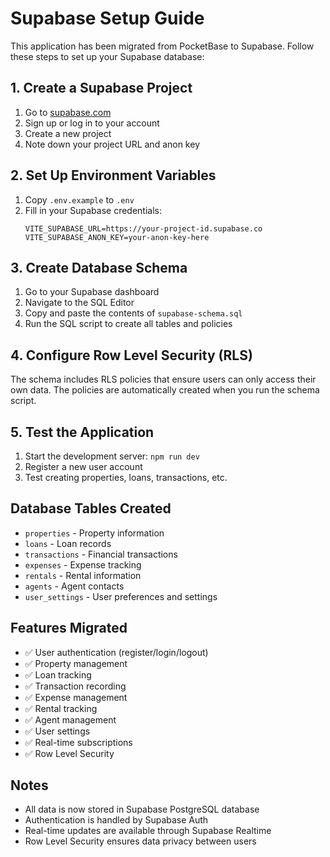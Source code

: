 # Supabase Setup Guide

This application has been migrated from PocketBase to Supabase. Follow these steps to set up your Supabase database:

## 1. Create a Supabase Project

1. Go to [supabase.com](https://supabase.com)
2. Sign up or log in to your account
3. Create a new project
4. Note down your project URL and anon key

## 2. Set Up Environment Variables

1. Copy `.env.example` to `.env`
2. Fill in your Supabase credentials:
   ```
   VITE_SUPABASE_URL=https://your-project-id.supabase.co
   VITE_SUPABASE_ANON_KEY=your-anon-key-here
   ```

## 3. Create Database Schema

1. Go to your Supabase dashboard
2. Navigate to the SQL Editor
3. Copy and paste the contents of `supabase-schema.sql`
4. Run the SQL script to create all tables and policies

## 4. Configure Row Level Security (RLS)

The schema includes RLS policies that ensure users can only access their own data. The policies are automatically created when you run the schema script.

## 5. Test the Application

1. Start the development server: `npm run dev`
2. Register a new user account
3. Test creating properties, loans, transactions, etc.

## Database Tables Created

- `properties` - Property information
- `loans` - Loan records
- `transactions` - Financial transactions
- `expenses` - Expense tracking
- `rentals` - Rental information
- `agents` - Agent contacts
- `user_settings` - User preferences and settings

## Features Migrated

- ✅ User authentication (register/login/logout)
- ✅ Property management
- ✅ Loan tracking
- ✅ Transaction recording
- ✅ Expense management
- ✅ Rental tracking
- ✅ Agent management
- ✅ User settings
- ✅ Real-time subscriptions
- ✅ Row Level Security

## Notes

- All data is now stored in Supabase PostgreSQL database
- Authentication is handled by Supabase Auth
- Real-time updates are available through Supabase Realtime
- Row Level Security ensures data privacy between users